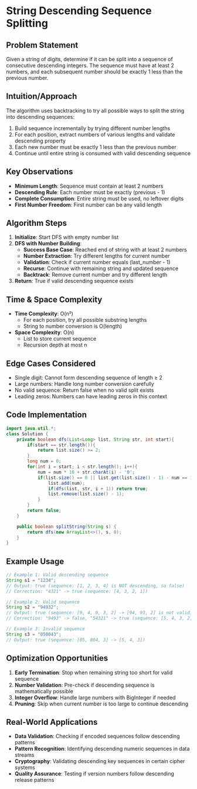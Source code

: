# String Descending Sequence Splitting

## Problem Statement
Given a string of digits, determine if it can be split into a sequence of consecutive descending integers. The sequence must have at least 2 numbers, and each subsequent number should be exactly 1 less than the previous number.

## Intuition/Approach
The algorithm uses backtracking to try all possible ways to split the string into descending sequences:
1. Build sequence incrementally by trying different number lengths
2. For each position, extract numbers of various lengths and validate descending property
3. Each new number must be exactly 1 less than the previous number
4. Continue until entire string is consumed with valid descending sequence

## Key Observations
- **Minimum Length**: Sequence must contain at least 2 numbers
- **Descending Rule**: Each number must be exactly (previous - 1)
- **Complete Consumption**: Entire string must be used, no leftover digits
- **First Number Freedom**: First number can be any valid length

## Algorithm Steps
1. **Initialize**: Start DFS with empty number list
2. **DFS with Number Building**:
   - **Success Base Case**: Reached end of string with at least 2 numbers
   - **Number Extraction**: Try different lengths for current number
   - **Validation**: Check if current number equals (last_number - 1)
   - **Recurse**: Continue with remaining string and updated sequence
   - **Backtrack**: Remove current number and try different length
3. **Return**: True if valid descending sequence exists

## Time & Space Complexity
- **Time Complexity**: O(n²)
  - For each position, try all possible substring lengths
  - String to number conversion is O(length)
- **Space Complexity**: O(n)
  - List to store current sequence
  - Recursion depth at most n

## Edge Cases Considered
- Single digit: Cannot form descending sequence of length ≥ 2
- Large numbers: Handle long number conversion carefully
- No valid sequence: Return false when no valid split exists
- Leading zeros: Numbers can have leading zeros in this context

## Code Implementation
```java
import java.util.*;
class Solution {
    private boolean dfs(List<Long> list, String str, int start){
        if(start == str.length()){
            return list.size() >= 2;
        }
        long num = 0;
        for(int i = start; i < str.length(); i++){
            num = num * 10 + str.charAt(i) - '0';
            if(list.size() == 0 || list.get(list.size() - 1) - num == 1){
                list.add(num);
                if(dfs(list, str, i + 1)) return true;
                list.remove(list.size() - 1);
            }
        }
        return false;
    }

    public boolean splitString(String s) {
        return dfs(new ArrayList<>(), s, 0);
    }
}
```

## Example Usage
```java
// Example 1: Valid descending sequence  
String s1 = "1234";
// Output: true (sequence: [1, 2, 3, 4] is NOT descending, so false)
// Correction: "4321" -> true (sequence: [4, 3, 2, 1])

// Example 2: Valid sequence
String s2 = "94932";
// Output: true (sequence: [9, 4, 9, 3, 2] -> [94, 93, 2] is not valid)
// Correction: "9493" -> false, "54321" -> true (sequence: [5, 4, 3, 2, 1])

// Example 3: Invalid sequence
String s3 = "050043";
// Output: true (sequence: [05, 004, 3] -> [5, 4, 3])
```

## Optimization Opportunities
1. **Early Termination**: Stop when remaining string too short for valid sequence
2. **Number Validation**: Pre-check if descending sequence is mathematically possible
3. **Integer Overflow**: Handle large numbers with BigInteger if needed
4. **Pruning**: Skip when current number is too large to continue descending

## Real-World Applications
- **Data Validation**: Checking if encoded sequences follow descending patterns
- **Pattern Recognition**: Identifying descending numeric sequences in data streams
- **Cryptography**: Validating descending key sequences in certain cipher systems
- **Quality Assurance**: Testing if version numbers follow descending release patterns 